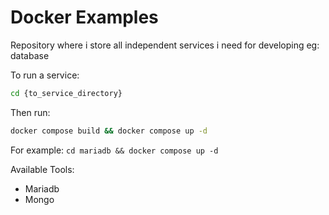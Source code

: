 # Docker Examples

Repository where i store all independent services i need for developing eg: database

To run a service:

```sh
cd {to_service_directory}
```

Then run:

```sh
docker compose build && docker compose up -d
```

For example: `cd mariadb && docker compose up -d`

Available Tools:

- Mariadb
- Mongo

